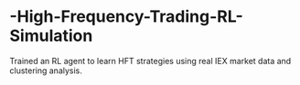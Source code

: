 # -High-Frequency-Trading-RL-Simulation
Trained an RL agent to learn HFT strategies using real IEX market data and clustering analysis.
